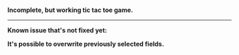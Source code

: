 <h4>
Incomplete, but working tic tac toe game. 

----
Known issue that's not fixed yet:

It's possible to overwrite previously selected fields. 



</h4>
